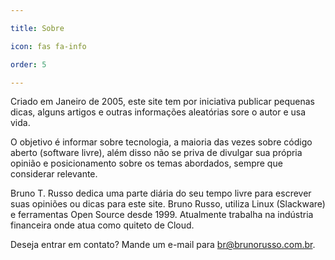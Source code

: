 ```yaml
---

title: Sobre

icon: fas fa-info

order: 5

---
```


Criado em Janeiro de 2005, este site tem por iniciativa publicar pequenas dicas, alguns artigos e outras informações aleatórias sore o autor e usa vida.

O objetivo é informar sobre tecnologia, a maioria das vezes sobre código aberto (software livre), além disso não se priva de divulgar sua própria opinião e posicionamento sobre os temas abordados, sempre que considerar relevante.

Bruno T. Russo dedica uma parte diária do seu tempo livre para escrever suas opiniões ou dicas para este site. Bruno Russo, utiliza Linux (Slackware) e ferramentas Open Source desde 1999. Atualmente trabalha na indústria financeira onde atua como quiteto de Cloud.

Deseja entrar em contato? Mande um e-mail para br@brunorusso.com.br.




